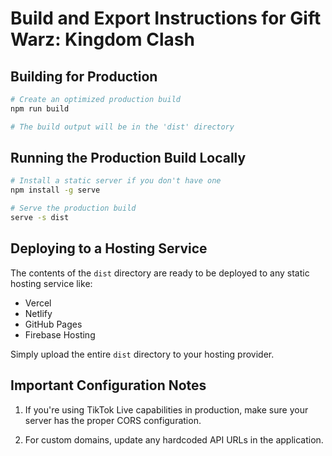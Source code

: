 #  Build and Export Instructions for Gift Warz: Kingdom Clash

## Building for Production

```bash
# Create an optimized production build
npm run build

# The build output will be in the 'dist' directory
```

## Running the Production Build Locally

```bash
# Install a static server if you don't have one
npm install -g serve

# Serve the production build
serve -s dist
```

## Deploying to a Hosting Service

The contents of the `dist` directory are ready to be deployed to any static hosting service like:
- Vercel
- Netlify
- GitHub Pages
- Firebase Hosting

Simply upload the entire `dist` directory to your hosting provider.

## Important Configuration Notes

1. If you're using TikTok Live capabilities in production, make sure your server has the proper CORS configuration.

2. For custom domains, update any hardcoded API URLs in the application.
 